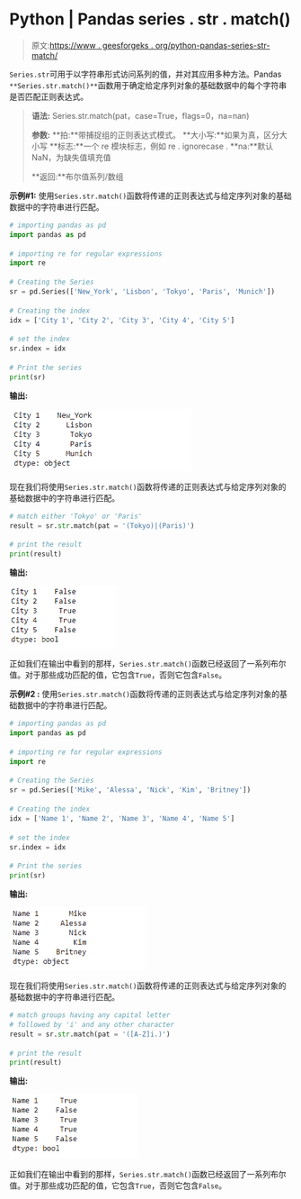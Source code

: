 # Python | Pandas series . str . match()

> 原文:[https://www . geesforgeks . org/python-pandas-series-str-match/](https://www.geeksforgeeks.org/python-pandas-series-str-match/)

`Series.str`可用于以字符串形式访问系列的值，并对其应用多种方法。Pandas `**Series.str.match()**`函数用于确定给定序列对象的基础数据中的每个字符串是否匹配正则表达式。

> **语法:** Series.str.match(pat，case=True，flags=0，na=nan)
> 
> **参数:**
> **拍:**带捕捉组的正则表达式模式。
> **大小写:**如果为真，区分大小写
> **标志:**一个 re 模块标志，例如 re . ignorecase .
> **na:**默认 NaN，为缺失值填充值
> 
> **返回:**布尔值系列/数组

**示例#1:** 使用`Series.str.match()`函数将传递的正则表达式与给定序列对象的基础数据中的字符串进行匹配。

```py
# importing pandas as pd
import pandas as pd

# importing re for regular expressions
import re

# Creating the Series
sr = pd.Series(['New_York', 'Lisbon', 'Tokyo', 'Paris', 'Munich'])

# Creating the index
idx = ['City 1', 'City 2', 'City 3', 'City 4', 'City 5']

# set the index
sr.index = idx

# Print the series
print(sr)
```

**输出:**

![](img/187196ebd47e4e626ce688b1f83ddc77.png)

现在我们将使用`Series.str.match()`函数将传递的正则表达式与给定序列对象的基础数据中的字符串进行匹配。

```py
# match either 'Tokyo' or 'Paris'
result = sr.str.match(pat = '(Tokyo)|(Paris)')

# print the result
print(result)
```

**输出:**

![](img/32542745abdd4577e6d19550de36cddf.png)

正如我们在输出中看到的那样，`Series.str.match()`函数已经返回了一系列布尔值。对于那些成功匹配的值，它包含`True`，否则它包含`False`。

**示例#2 :** 使用`Series.str.match()`函数将传递的正则表达式与给定序列对象的基础数据中的字符串进行匹配。

```py
# importing pandas as pd
import pandas as pd

# importing re for regular expressions
import re

# Creating the Series
sr = pd.Series(['Mike', 'Alessa', 'Nick', 'Kim', 'Britney'])

# Creating the index
idx = ['Name 1', 'Name 2', 'Name 3', 'Name 4', 'Name 5']

# set the index
sr.index = idx

# Print the series
print(sr)
```

**输出:**

![](img/573740fe100637d27c1161cf4a288888.png)

现在我们将使用`Series.str.match()`函数将传递的正则表达式与给定序列对象的基础数据中的字符串进行匹配。

```py
# match groups having any capital letter
# followed by 'i' and any other character
result = sr.str.match(pat = '([A-Z]i.)')

# print the result
print(result)
```

**输出:**

![](img/d769e36ca33971b3ad2c3fd93006e7a7.png)

正如我们在输出中看到的那样，`Series.str.match()`函数已经返回了一系列布尔值。对于那些成功匹配的值，它包含`True`，否则它包含`False`。